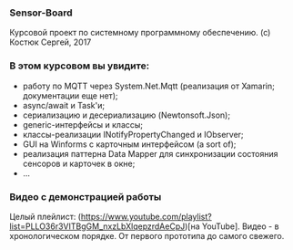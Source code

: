 ### Sensor-Board

Курсовой проект по системному программному обеспечению. (с) Костюк Сергей, 2017


### В этом курсовом вы увидите:
* работу по MQTT через System.Net.Mqtt (реализация от Xamarin; документации еще нет);
* async/await и Task'и;
* сериализацию и десериализацию (Newtonsoft.Json);
* generic-интерфейсы и классы;
* классы-реализации INotifyPropertyChanged и IObserver;
* GUI на Winforms с карточным интерфейсом (a sort of);
* реализация паттерна Data Mapper для синхронизации состояния сенсоров и карточек в окне;
* ...


### Видео с демонстрацией работы

Целый плейлист: (https://www.youtube.com/playlist?list=PLLO36r3VITBgGM_nxzLbXlqepzrdAeCpJ)[на YouTube]. 
Видео - в хронологическом порядке. От первого прототипа до самого свежего.
